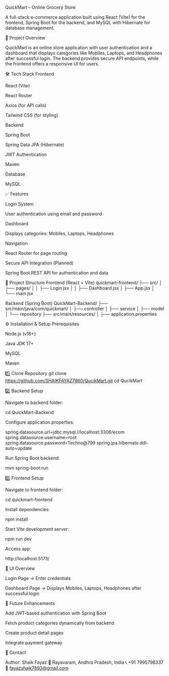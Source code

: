 QuickMart – Online Grocery Store

A full-stack e-commerce application built using React (Vite) for the frontend, Spring Boot for the backend, and MySQL with Hibernate for database management.

📌 Project Overview

QuickMart is an online store application with user authentication and a dashboard that displays categories like Mobiles, Laptops, and Headphones after successful login. The backend provides secure API endpoints, while the frontend offers a responsive UI for users.

🛠 Tech Stack
Frontend

React (Vite)

React Router

Axios (for API calls)

Tailwind CSS (for styling)

Backend

Spring Boot

Spring Data JPA (Hibernate)

JWT Authentication

Maven

Database

MySQL

✅ Features

Login System

User authentication using email and password

Dashboard

Displays categories: Mobiles, Laptops, Headphones

Navigation

React Router for page routing

Secure API Integration (Planned)

Spring Boot REST API for authentication and data

📂 Project Structure
Frontend (React + Vite)
quickmart-frontend/
 ├── src/
 │    ├── pages/
 │    │    ├── Login.jsx
 │    │    ├── Dashboard.jsx
 │    ├── App.jsx
 │    └── main.jsx

Backend (Spring Boot)
QuickMart-Backend/
 ├── src/main/java/com/quickmart/
 │    ├── controller
 │    ├── service
 │    ├── model
 │    └── repository
 ├── src/main/resources/
 │    ├── application.properties

⚙️ Installation & Setup
Prerequisites

Node.js (v16+)

Java JDK 17+

MySQL

Maven

1️⃣ Clone Repository
git clone https://github.com/SHAIKFAYAZ7860/QucikMart.git
cd QucikMart

2️⃣ Backend Setup

Navigate to backend folder:

cd QuickMart-Backend


Configure application.properties:

spring.datasource.url=jdbc:mysql://localhost:3306/ecom
spring.datasource.username=root
spring.datasource.password=Techno@799
spring.jpa.hibernate.ddl-auto=update


Run Spring Boot backend:

mvn spring-boot:run

3️⃣ Frontend Setup

Navigate to frontend folder:

cd quickmart-frontend


Install dependencies:

npm install


Start Vite development server:

npm run dev


Access app:

http://localhost:5173/

📸 UI Overview

Login Page → Enter credentials

Dashboard Page → Displays Mobiles, Laptops, Headphones after successful login

🚀 Future Enhancements

Add JWT-based authentication with Spring Boot

Fetch product categories dynamically from backend

Create product detail pages

Integrate payment gateway

📧 Contact

Author: Shaik Fayaz
📍 Rayavaram, Andhra Pradesh, India
📞 +91 7995798337
📧 fayazshaik7893@gmail.com
